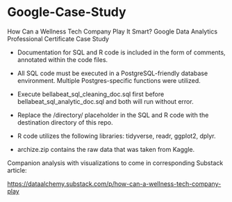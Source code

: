 # Google-Case-Study
How Can a Wellness Tech Company Play It Smart? Google Data Analytics Professional Certificate Case Study

- Documentation for SQL and R code is included in the form of comments, annotated within the code files.

- All SQL code must be executed in a PostgreSQL-friendly database environment. Multiple Postgres-specific functions were utilized.

- Execute bellabeat_sql_cleaning_doc.sql first before bellabeat_sql_analytic_doc.sql and both will run without error.

- Replace the /directory/ placeholder in the SQL and R code with the destination directory of this repo.

- R code utilizes the following libraries: tidyverse, readr, ggplot2, dplyr.

- archize.zip contains the raw data that was taken from Kaggle.

Companion analysis with visualizations to come in corresponding Substack article:

https://dataalchemy.substack.com/p/how-can-a-wellness-tech-company-play
